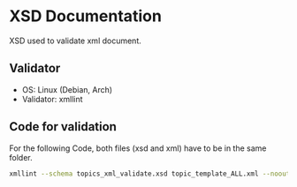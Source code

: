 # XSD Documentation
XSD used to validate xml document.

## Validator
* OS: Linux (Debian, Arch)
* Validator: xmllint

## Code for validation
For the following Code, both files (xsd and xml) have to be in the same folder.

```bash
xmllint --schema topics_xml_validate.xsd topic_template_ALL.xml --noout
```
